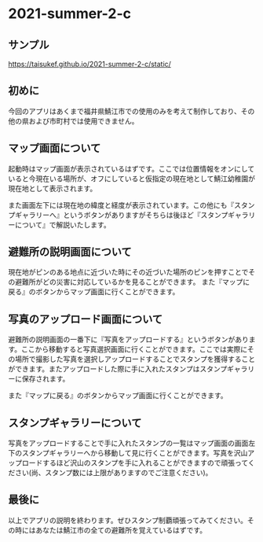 # 2021-summer-2-c

## サンプル

https://taisukef.github.io/2021-summer-2-c/static/

## 初めに

今回のアプリはあくまで福井県鯖江市での使用のみを考えて制作しており、その他の県および市町村では使用できません。

## マップ画面について

起動時はマップ画面が表示されているはずです。ここでは位置情報をオンにしていると今現在いる場所が、オフにしていると仮指定の現在地として鯖江幼稚園が現在地として表示されます。

また画面左下には現在地の緯度と経度が表示されています。この他にも『スタンプギャラリーへ』というボタンがありますがそちらは後ほど『スタンプギャラリーについて』で解説いたします。

## 避難所の説明画面について

現在地がピンのある地点に近づいた時にその近づいた場所のピンを押すことでその避難所がどの災害に対応しているかを見ることができます。
また『マップに戻る』のボタンからマップ画面に行くことができます。

## 写真のアップロード画面について

避難所の説明画面の一番下に『写真をアップロードする』というボタンがあります。ここから移動すると写真選択画面に行くことができます。ここでは実際にその場所で撮影した写真を選択しアップロードすることでスタンプを獲得することができます。またアップロードした際に手に入れたスタンプはスタンプギャラリーに保存されます。

また『マップに戻る』のボタンからマップ画面に行くことができます。

## スタンプギャラリーについて

写真をアップロードすることで手に入れたスタンプの一覧はマップ画面の画面左下のスタンプギャラリーへから移動して見に行くことができます。写真を沢山アップロードするほど沢山のスタンプを手に入れることができますので頑張ってください(尚、スタンプ数には上限がありますのでご注意ください)。

## 最後に

以上でアプリの説明を終わります。ぜひスタンプ制覇頑張ってみてください。その時にはあなたは鯖江市の全ての避難所を覚えているはずです。
